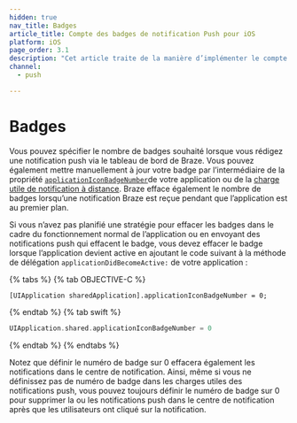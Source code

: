 ```yaml
---
hidden: true
nav_title: Badges
article_title: Compte des badges de notification Push pour iOS
platform: iOS
page_order: 3.1
description: "Cet article traite de la manière d’implémenter le compte des badges dans vos notifications push iOS."
channel:
  - push

---
```


# Badges

Vous pouvez spécifier le nombre de badges souhaité lorsque vous rédigez une notification push via le tableau de bord de Braze. Vous pouvez également mettre manuellement à jour votre badge par l’intermédiaire de la propriété [`applicationIconBadgeNumber`][ 20]de votre application ou de la [charge utile de notification à distance][21]. Braze efface également le nombre de badges lorsqu’une notification Braze est reçue pendant que l’application est au premier plan. 

Si vous n’avez pas planifié une stratégie pour effacer les badges dans le cadre du fonctionnement normal de l’application ou en envoyant des notifications push qui effacent le badge, vous devez effacer le badge lorsque l’application devient active en ajoutant le code suivant à la méthode de délégation `applicationDidBecomeActive:` de votre application :

{% tabs %}
{% tab OBJECTIVE-C %}

```objc
[UIApplication sharedApplication].applicationIconBadgeNumber = 0;
```

{% endtab %}
{% tab swift %}

```swift
UIApplication.shared.applicationIconBadgeNumber = 0
```

{% endtab %}
{% endtabs %}

Notez que définir le numéro de badge sur 0 effacera également les notifications dans le centre de notification. Ainsi, même si vous ne définissez pas de numéro de badge dans les charges utiles des notifications push, vous pouvez toujours définir le numéro de badge sur 0 pour supprimer la ou les notifications push dans le centre de notification après que les utilisateurs ont cliqué sur la notification.

[20]: https://developer.apple.com/library/ios/documentation/UIKit/Reference/UIApplication_Class/index.html#//apple_ref/occ/instp/UIApplication/applicationIconBadgeNumber
[21]: https://developer.apple.com/library/content/documentation/NetworkingInternet/Conceptual/RemoteNotificationsPG/CreatingtheNotificationPayload.html#//apple_ref/doc/uid/TP40008194-CH10-SW1